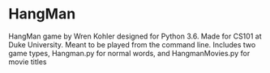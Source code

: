# HangMan
HangMan game by Wren Kohler designed for Python 3.6. Made for CS101 at Duke University. Meant to be played from the command line. Includes two game types, Hangman.py for normal words, and HangmanMovies.py for movie titles
